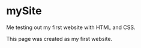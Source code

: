 # mySite
Me testing out my first website with HTML and CSS.

This page was created as my first website.
